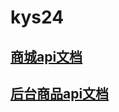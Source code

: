 # kys24

## [商城api文档](https://github.com/Duolaimon/kys24/blob/master/%E5%95%86%E5%9F%8EAPI%E6%96%87%E6%A1%A3.md)
## [后台商品api文档](https://github.com/Duolaimon/kys24/blob/master/%E5%90%8E%E5%8F%B0%E5%95%86%E5%93%81API%E6%96%87%E6%A1%A3.md)
